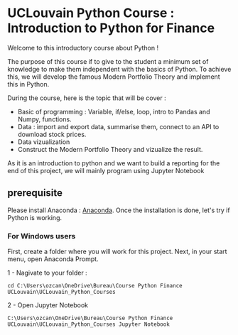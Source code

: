 # UCLouvain Python Course : Introduction to Python for Finance

Welcome to this introductory course about Python ! 

The purpose of this course if to give to the student a minimum set of knowledge to make them independent with the basics of Python. To achieve this, we will develop the famous Modern Portfolio Theory and implement this in Python. 

During the course, here is the topic that will be cover :

  * Basic of programming : Variable, if/else, loop, intro to Pandas and Numpy, functions.
  * Data : import and export data, summarise them, connect to an API to download stock prices.
  * Data vizualization
  * Construct the Modern Portfolio Theory and vizualize the result.

As it is an introduction to python and we want to build a reporting for the end of this project, we will mainly program using Jupyter Notebook

## prerequisite

Please install Anaconda : [Anaconda](https://www.anaconda.com/). Once the installation is done, let's try if Python is working.

### For Windows users

First, create a folder where you will work for this project. Next, in your start menu, open Anaconda Prompt. 

  1 - Nagivate to your folder :

```terminal
cd C:\Users\ozcan\OneDrive\Bureau\Course Python Finance UCLouvain\UCLouvain_Python_Courses
```

  2 - Open Jupyter Notebook
```terminal
C:\Users\ozcan\OneDrive\Bureau\Course Python Finance UCLouvain\UCLouvain_Python_Courses Jupyter Notebook
```
  

